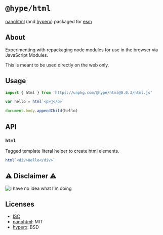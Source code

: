 # `@hype/html`

[nanohtml][1] (and [hyperx][2]) packaged for [esm][3]

## About

Experimenting with repackaging node modules for use in the browser via JavaScript Modules.

This is meant to be used directly on the web only.

## Usage

```js
import { html } from 'https://unpkg.com/@hype/html@0.0.3/html.js'

var hello = html`<p>👋</p>`

document.body.appendChild(hello)
```

## API

### `html`

Tagged template literal helper to create html elements.

```js
html`<div>Hello</div>`
```

## ⚠️ Disclaimer ⚠️

![I have no idea what I'm doing](http://thumbpress.com/wp-content/uploads/2013/05/I-Have-No-Idea-What-Im-Doing-1.jpg)

## Licenses

- [ISC](LICENSE.md)
- [nanohtml][1]: MIT
- [hyperx][2]: BSD

[1]: https://github.com/choojs/nanohtml/
[2]: https://github.com/choojs/hyperx/
[3]: https://hacks.mozilla.org/2018/03/es-modules-a-cartoon-deep-dive/
